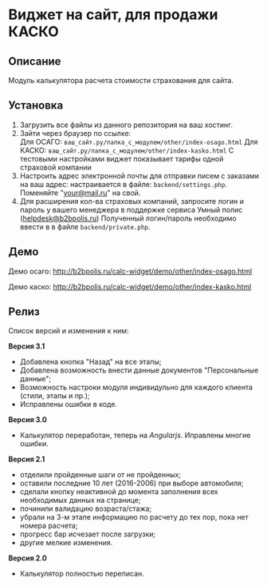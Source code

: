 # Виджет на сайт, для продажи КАСКО

## Описание
Модуль калькулятора расчета стоимости страхования для сайта.

## Установка

1. Загрузить все файлы из данного репозитория на ваш хостинг.
2. Зайти через браузер по ссылке:  
Для ОСАГО: `ваш_сайт.ру/папка_с_модулем/other/index-osago.html` Для КАСКО:  `ваш_сайт.ру/папка_с_модулем/other/index-kasko.html`
   С тестовыми настройками виджет показывает тарифы одной страховой компании
3. Настроить адрес электронной почты для отправки писем с заказами на ваш адрес:
    настраивается в файле: `backend/settings.php`. Поменяйте "your@mail.ru" на свой.
4. Для расширения кол-ва страховых компаний, запросите логин и пароль у вашего менеджера в поддержке сервиса Умный полис (helpdesk@b2bpolis.ru)
   Полученный логин/пароль необходимо ввести в в файле `backend/private.php`.
   
## Демо

Демо осаго: http://b2bpolis.ru/calc-widget/demo/other/index-osago.html

Демо каско: http://b2bpolis.ru/calc-widget/demo/other/index-kasko.html
   
## Релиз	
Список версий и изменения к ним:

**Версия 3.1**

- Добавлена кнопка "Назад" на все этапы;
- Добавлена возможность внести данные документов "Персональные данные";
- Возможность настроки модуля индивидульно для каждого клиента (стили, этапы и пр.);
- Исправлены ошибки в коде.

**Версия 3.0**
- Калькулятор переработан, теперь на _Angularjs_. Иправлены многие ошибки.

**Версия 2.1**
- отделили пройденные шаги от не пройденных;
- оставили последние 10 лет (2016-2006) при выборе автомобиля;
- сделали кнопку неактивной до момента заполнения всех необходимых данных на странице;
- починили валидацию возраста/стажа;
- убрали на 3-м этапе информацию по расчету до тех пор, пока нет номера расчета;
- прогресс бар исчезает после загрузки;
- другие мелкие изменения.

**Версия 2.0**
- Калькулятор полностью переписан.